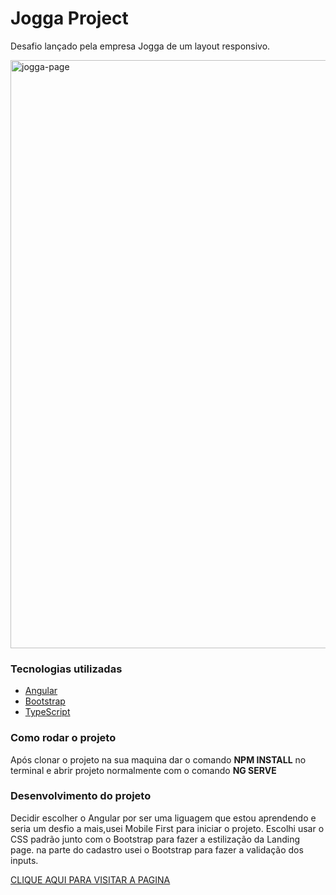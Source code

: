 # Jogga Project

<p>Desafio lançado pela empresa Jogga de um layout responsivo.</p>

<img width="941" alt="jogga-page" src="https://user-images.githubusercontent.com/66645233/107699096-56135800-6c94-11eb-83a5-6345ef3bed29.png">

### Tecnologias utilizadas

<ul>
    <li>
       <a href="https://angular.io">Angular</a>
    </li>
    <li>
       <a href="https://getbootstrap.com/">Bootstrap</a>
    </li>
    <li>
       <a href="https://www.typescriptlang.org/">TypeScript</a>
    </li>
</ul>

### Como rodar o projeto

<p>Após clonar o projeto na sua maquina dar o comando <strong>NPM INSTALL</strong> no terminal e abrir projeto normalmente com o comando <strong>NG SERVE</strong></p>


### Desenvolvimento do projeto

<p>Decidir escolher o Angular por ser uma liguagem que estou aprendendo e seria um desfio a mais,usei Mobile First para iniciar o projeto. Escolhi usar o CSS padrão junto com o Bootstrap para fazer a estilização da Landing page. na parte do cadastro usei o Bootstrap para fazer a validação dos inputs.</p>

<a href="https://jogga-page.vercel.app/">CLIQUE AQUI PARA VISITAR A PAGINA</a>



